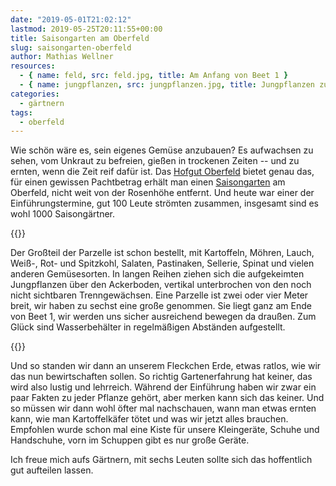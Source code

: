 ```yaml
---
date: "2019-05-01T21:02:12"
lastmod: 2019-05-25T20:11:55+00:00
title: Saisongarten am Oberfeld
slug: saisongarten-oberfeld
author: Mathias Wellner
resources:
  - { name: feld, src: feld.jpg, title: Am Anfang von Beet 1 }
  - { name: jungpflanzen, src: jungpflanzen.jpg, title: Jungpflanzen zur Lückenbefüllung }
categories:
  - gärtnern
tags:
  - oberfeld
---
```

Wie schön wäre es, sein eigenes Gemüse anzubauen? Es aufwachsen zu sehen, vom Unkraut zu befreien, gießen in trockenen Zeiten -- und zu ernten, wenn die Zeit reif dafür ist. Das [Hofgut Oberfeld](https://www.landwirtschaft-oberfeld.de/startseite.html) bietet genau das, für einen gewissen Pachtbetrag erhält man einen [Saisongarten](https://www.landwirtschaft-oberfeld.de/hofgut-saisongarten.html) am Oberfeld, nicht weit von der Rosenhöhe entfernt. Und heute war einer der Einführungstermine, gut 100 Leute strömten zusammen, insgesamt sind es wohl 1000 Saisongärtner. 
<!--more-->

{{<responsive-image name="feld">}}

Der Großteil der Parzelle ist schon bestellt, mit Kartoffeln, Möhren, Lauch, Weiß-, Rot- und Spitzkohl, Salaten, Pastinaken, Sellerie, Spinat und vielen anderen Gemüsesorten. In langen Reihen ziehen sich die aufgekeimten Jungpflanzen über den Ackerboden, vertikal unterbrochen von den noch nicht sichtbaren Trenngewächsen. Eine Parzelle ist zwei oder vier Meter breit, wir haben zu sechst eine große genommen. Sie liegt ganz am Ende von Beet 1, wir werden uns sicher ausreichend bewegen da draußen. Zum Glück sind Wasserbehälter in regelmäßigen Abständen aufgestellt. 

{{<responsive-image name="jungpflanzen">}}

Und so standen wir dann an unserem Fleckchen Erde, etwas ratlos, wie wir das nun bewirtschaften sollen. So richtig Gartenerfahrung hat keiner, das wird also lustig und lehrreich. Während der Einführung haben wir zwar ein paar Fakten zu jeder Pflanze gehört, aber merken kann sich das keiner. Und so müssen wir dann wohl öfter mal nachschauen, wann man etwas ernten kann, wie man Kartoffelkäfer tötet und was wir jetzt alles brauchen. Empfohlen wurde schon mal eine Kiste für unsere Kleingeräte, Schuhe und Handschuhe, vorn im Schuppen gibt es nur große Geräte. 

Ich freue mich aufs Gärtnern, mit sechs Leuten sollte sich das hoffentlich gut aufteilen lassen. 